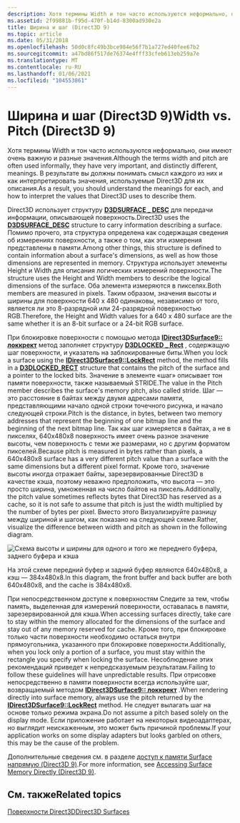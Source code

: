 ```yaml
---
description: Хотя термины Width и тон часто используются неформально, они имеют очень важную и разные значения. В результате вы должны понимать смысл каждого из них и как интерпретировать значения, используемые Direct3D для их описания.
ms.assetid: 2f99881b-f95d-470f-b14d-8300ad930e2a
title: Ширина и шаг (Direct3D 9)
ms.topic: article
ms.date: 05/31/2018
ms.openlocfilehash: 50d0c8fc49b3bce984e56f7b1a727ed40fee67b2
ms.sourcegitcommit: a47bd86f517de76374e4fff33cfeb613eb259a7e
ms.translationtype: MT
ms.contentlocale: ru-RU
ms.lasthandoff: 01/06/2021
ms.locfileid: "104553861"
---
```

# <a name="width-vs-pitch-direct3d-9"></a><span data-ttu-id="226f6-104">Ширина и шаг (Direct3D 9)</span><span class="sxs-lookup"><span data-stu-id="226f6-104">Width vs. Pitch (Direct3D 9)</span></span>

<span data-ttu-id="226f6-105">Хотя термины Width и тон часто используются неформально, они имеют очень важную и разные значения.</span><span class="sxs-lookup"><span data-stu-id="226f6-105">Although the terms width and pitch are often used informally, they have very important, and distinctly different, meanings.</span></span> <span data-ttu-id="226f6-106">В результате вы должны понимать смысл каждого из них и как интерпретировать значения, используемые Direct3D для их описания.</span><span class="sxs-lookup"><span data-stu-id="226f6-106">As a result, you should understand the meanings for each, and how to interpret the values that Direct3D uses to describe them.</span></span>

<span data-ttu-id="226f6-107">Direct3D использует структуру [**D3DSURFACE \_ DESC**](d3dsurface-desc.md) для передачи информации, описывающей поверхность.</span><span class="sxs-lookup"><span data-stu-id="226f6-107">Direct3D uses the [**D3DSURFACE\_DESC**](d3dsurface-desc.md) structure to carry information describing a surface.</span></span> <span data-ttu-id="226f6-108">Помимо прочего, эта структура определена как содержащая сведения об измерениях поверхности, а также о том, как эти измерения представлены в памяти.</span><span class="sxs-lookup"><span data-stu-id="226f6-108">Among other things, this structure is defined to contain information about a surface's dimensions, as well as how those dimensions are represented in memory.</span></span> <span data-ttu-id="226f6-109">Структура использует элементы Height и Width для описания логических измерений поверхности.</span><span class="sxs-lookup"><span data-stu-id="226f6-109">The structure uses the Height and Width members to describe the logical dimensions of the surface.</span></span> <span data-ttu-id="226f6-110">Оба элемента измеряются в пикселях.</span><span class="sxs-lookup"><span data-stu-id="226f6-110">Both members are measured in pixels.</span></span> <span data-ttu-id="226f6-111">Таким образом, значения высоты и ширины для поверхности 640 x 480 одинаковы, независимо от того, является ли это 8-разрядной или 24-разрядной поверхностью RGB.</span><span class="sxs-lookup"><span data-stu-id="226f6-111">Therefore, the Height and Width values for a 640 x 480 surface are the same whether it is an 8-bit surface or a 24-bit RGB surface.</span></span>

<span data-ttu-id="226f6-112">При блокировке поверхности с помощью метода [**IDirect3DSurface9:: локкрект**](/windows/win32/api/d3d9helper/nf-d3d9helper-idirect3dsurface9-lockrect) метод заполняет структуру [**D3DLOCKED \_ Rect**](d3dlocked-rect.md) , содержащую шаг поверхности, и указатель на заблокированные биты.</span><span class="sxs-lookup"><span data-stu-id="226f6-112">When you lock a surface using the [**IDirect3DSurface9::LockRect**](/windows/win32/api/d3d9helper/nf-d3d9helper-idirect3dsurface9-lockrect) method, the method fills in a [**D3DLOCKED\_RECT**](d3dlocked-rect.md) structure that contains the pitch of the surface and a pointer to the locked bits.</span></span> <span data-ttu-id="226f6-113">Значение в элементе «шаг» описывает тон памяти поверхности, также называемый STRIDE.</span><span class="sxs-lookup"><span data-stu-id="226f6-113">The value in the Pitch member describes the surface's memory pitch, also called stride.</span></span> <span data-ttu-id="226f6-114">Шаг — это расстояние в байтах между двумя адресами памяти, представляющими начало одной строки точечного рисунка, и начало следующей строки.</span><span class="sxs-lookup"><span data-stu-id="226f6-114">Pitch is the distance, in bytes, between two memory addresses that represent the beginning of one bitmap line and the beginning of the next bitmap line.</span></span> <span data-ttu-id="226f6-115">Так как шаг измеряется в байтах, а не в пикселях, 640x480x8 поверхность имеет очень разное значение высоты, чем поверхность с теми же размерами, но с другим форматом пикселей.</span><span class="sxs-lookup"><span data-stu-id="226f6-115">Because pitch is measured in bytes rather than pixels, a 640x480x8 surface has a very different pitch value than a surface with the same dimensions but a different pixel format.</span></span> <span data-ttu-id="226f6-116">Кроме того, значение высоты иногда отражает байты, зарезервированные Direct3D в качестве кэша, поэтому неважно предположить, что высота — это просто ширина, умноженная на число байтов на пиксель.</span><span class="sxs-lookup"><span data-stu-id="226f6-116">Additionally, the pitch value sometimes reflects bytes that Direct3D has reserved as a cache, so it is not safe to assume that pitch is just the width multiplied by the number of bytes per pixel.</span></span> <span data-ttu-id="226f6-117">Вместо этого Визуализируйте разницу между шириной и шагом, как показано на следующей схеме.</span><span class="sxs-lookup"><span data-stu-id="226f6-117">Rather, visualize the difference between width and pitch as shown in the following diagram.</span></span>

![Схема высоты и ширины для одного и того же переднего буфера, заднего буфера и кэша](images/pitch.png)

<span data-ttu-id="226f6-119">На этой схеме передний буфер и задний буфер являются 640x480x8, а кэш — 384x480x8.</span><span class="sxs-lookup"><span data-stu-id="226f6-119">In this diagram, the front buffer and back buffer are both 640x480x8, and the cache is 384x480x8.</span></span>

<span data-ttu-id="226f6-120">При непосредственном доступе к поверхностям Следите за тем, чтобы память, выделенная для измерений поверхности, оставалась в памяти, зарезервированной для кэша.</span><span class="sxs-lookup"><span data-stu-id="226f6-120">When accessing surfaces directly, take care to stay within the memory allocated for the dimensions of the surface and stay out of any memory reserved for cache.</span></span> <span data-ttu-id="226f6-121">Кроме того, при блокировке только части поверхности необходимо остаться внутри прямоугольника, указанного при блокировке поверхности.</span><span class="sxs-lookup"><span data-stu-id="226f6-121">Additionally, when you lock only a portion of a surface, you must stay within the rectangle you specify when locking the surface.</span></span> <span data-ttu-id="226f6-122">Несоблюдение этих рекомендаций приведет к непредсказуемым результатам.</span><span class="sxs-lookup"><span data-stu-id="226f6-122">Failing to follow these guidelines will have unpredictable results.</span></span> <span data-ttu-id="226f6-123">При отрисовке непосредственно в памяти поверхности всегда используйте шаг, возвращаемый методом [**IDirect3DSurface9:: локкрект**](/windows/win32/api/d3d9helper/nf-d3d9helper-idirect3dsurface9-lockrect) .</span><span class="sxs-lookup"><span data-stu-id="226f6-123">When rendering directly into surface memory, always use the pitch returned by the [**IDirect3DSurface9::LockRect**](/windows/win32/api/d3d9helper/nf-d3d9helper-idirect3dsurface9-lockrect) method.</span></span> <span data-ttu-id="226f6-124">Не следует вылагать шаг на основе только режима экрана.</span><span class="sxs-lookup"><span data-stu-id="226f6-124">Do not assume a pitch based solely on the display mode.</span></span> <span data-ttu-id="226f6-125">Если приложение работает на некоторых видеоадаптерах, но выглядит неискаженным, это может быть причиной проблемы.</span><span class="sxs-lookup"><span data-stu-id="226f6-125">If your application works on some display adapters but looks garbled on others, this may be the cause of the problem.</span></span>

<span data-ttu-id="226f6-126">Дополнительные сведения см. в разделе [доступ к памяти Surface напрямую (Direct3D 9)](accessing-surface-memory-directly.md).</span><span class="sxs-lookup"><span data-stu-id="226f6-126">For more information, see [Accessing Surface Memory Directly (Direct3D 9)](accessing-surface-memory-directly.md).</span></span>

## <a name="related-topics"></a><span data-ttu-id="226f6-127">См. также</span><span class="sxs-lookup"><span data-stu-id="226f6-127">Related topics</span></span>

<dl> <dt>

[<span data-ttu-id="226f6-128">Поверхности Direct3D</span><span class="sxs-lookup"><span data-stu-id="226f6-128">Direct3D Surfaces</span></span>](direct3d-surfaces.md)
</dt> </dl>

 

 
